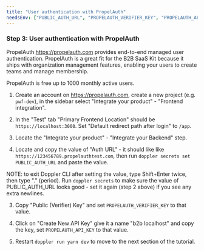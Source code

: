 ```yaml
---
title: "User authentication with PropelAuth"
needsEnv: ["PUBLIC_AUTH_URL", "PROPELAUTH_VERIFIER_KEY", "PROPELAUTH_API_KEY"]
---
```


### Step 3: User authentication with PropelAuth

PropelAuth <a href="https://propelauth.com" target="_blank">https://propelauth.com</a> provides end-to-end managed user authentication. PropelAuth is a great fit for the B2B SaaS Kit because it ships with organization management features, enabling your users to create teams and manage membership.

PropelAuth is free up to 1000 monthly active users.

1. Create an account on <a href="https://propelauth.com" target="_blank">https://propelauth.com</a>, create a new project (e.g. `pwf-dev`), in the sidebar select "Integrate your product" - "Frontend integration".

1. In the "Test" tab "Primary Frontend Location" should be `https://localhost:3000`. Set "Default redirect path after login" to `/app`.

1. Locate the "Integrate your product" - "Integrate your Backend" step.

2. Locate and copy the value of "Auth URL" - it should like like `https://123456789.propelauthtest.com`, then run `doppler secrets set PUBLIC_AUTH_URL` and paste the value.

NOTE: to exit Doppler CLI after setting the value, type Shift+Enter twice, then type "." (period). Run `doppler secrets` to make sure the value of PUBLIC_AUTH_URL looks good - set it again (step 2 above) if you see any extra newlines.

3. Copy "Public (Verifier) Key" and set `PROPELAUTH_VERIFIER_KEY` to that value.

4. Click on "Create New API Key" give it a name "b2b localhost" and copy the key, set `PROPELAUTH_API_KEY` to that value.

5. Restart `doppler run yarn dev` to move to the next section of the tutorial.
